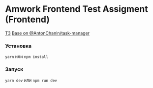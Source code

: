 # Amwork Frontend Test Assigment (Frontend)

[ТЗ](https://docs.google.com/document/d/11J2nOxfDjrD8el-T2FZkHXjb4EkcH6ykvw5zCpZeQis/edit)
[Base on @AntonChanin/task-manager](https://github.com/AntonChanin/task-manager/tree/develop)


### Установка

`yarn` или `npm install`

### Запуск

`yarn dev` или `npm run dev`